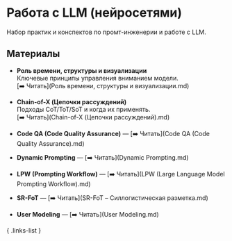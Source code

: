 # Работа с LLM (нейросетями)

Набор практик и конспектов по промт-инженерии и работе с LLM.

## Материалы

- **Роль времени, структуры и визуализации**  
  Ключевые принципы управления вниманием модели.  
  [:arrow_right: Читать](Роль времени, структуры и визуализации.md)

- **Chain-of-X (Цепочки рассуждений)**  
  Подходы CoT/ToT/SoT и когда их применять.  
  [:arrow_right: Читать](Chain-of-X (Цепочки рассуждений).md)

- **Code QA (Code Quality Assurance)** — [:arrow_right: Читать](Code QA (Code Quality Assurance).md)  
- **Dynamic Prompting** — [:arrow_right: Читать](Dynamic Prompting.md)  
- **LPW (Prompting Workflow)** — [:arrow_right: Читать](LPW (Large Language Model Prompting Workflow).md)  
- **SR-FoT** — [:arrow_right: Читать](SR-FoT – Силлогистическая разметка.md)  
- **User Modeling** — [:arrow_right: Читать](User Modeling.md)

{ .links-list }